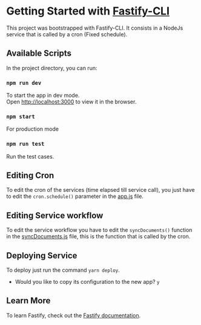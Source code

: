 # Getting Started with [Fastify-CLI](https://www.npmjs.com/package/fastify-cli)
This project was bootstrapped with Fastify-CLI.
It consists in a NodeJs service that is called by a cron (Fixed schedule).

## Available Scripts

In the project directory, you can run:

### `npm run dev`

To start the app in dev mode.\
Open [http://localhost:3000](http://localhost:3000) to view it in the browser.

### `npm start`

For production mode

### `npm run test`

Run the test cases.

## Editing Cron

To edit the cron of the services (time elapsed till service call), you just have to edit the `cron.schedule()` parameter in the [app.js](./app.js) file.

## Editing Service workflow

To edit the service workflow you have to edit the `syncDocuments()` function in the [syncDocuments.js](./routes/syncDocuments.js) file, this is the function that is called by the cron.

## Deploying Service

To deploy just run the command `yarn deploy`.

- Would you like to copy its configuration to the new app? `y` 

## Learn More

To learn Fastify, check out the [Fastify documentation](https://fastify.dev/docs/latest/).
